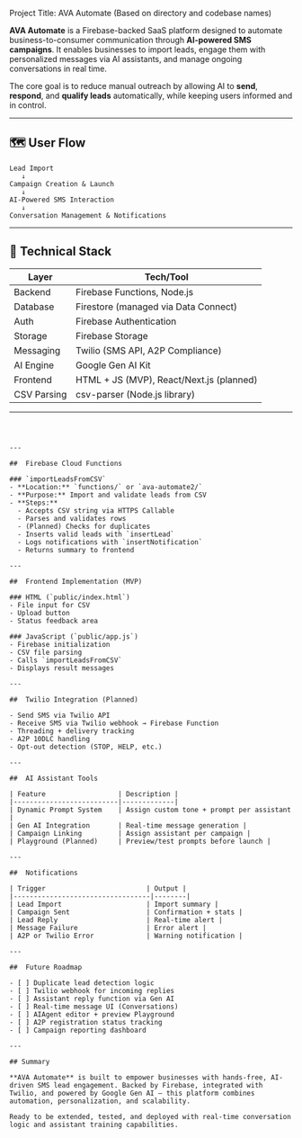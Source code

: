 Project Title: AVA Automate (Based on directory and codebase names)

**AVA Automate** is a Firebase-backed SaaS platform designed to automate business-to-consumer communication through **AI-powered SMS campaigns**. It enables businesses to import leads, engage them with personalized messages via AI assistants, and manage ongoing conversations in real time.

The core goal is to reduce manual outreach by allowing AI to **send**, **respond**, and **qualify leads** automatically, while keeping users informed and in control.

---

## 🗺️ User Flow

```
Lead Import 
   ↓
Campaign Creation & Launch 
   ↓
AI-Powered SMS Interaction 
   ↓
Conversation Management & Notifications
```

---

## 🧱 Technical Stack

| Layer        | Tech/Tool                                     |
|--------------|-----------------------------------------------|
| Backend      | Firebase Functions, Node.js                   |
| Database     | Firestore (managed via Data Connect)          |
| Auth         | Firebase Authentication                       |
| Storage      | Firebase Storage                              |
| Messaging    | Twilio (SMS API, A2P Compliance)              |
| AI Engine    | Google Gen AI Kit                             |
| Frontend     | HTML + JS (MVP), React/Next.js (planned)      |
| CSV Parsing  | csv-parser (Node.js library)                  |

---

```



---

##  Firebase Cloud Functions

### `importLeadsFromCSV`
- **Location:** `functions/` or `ava-automate2/`
- **Purpose:** Import and validate leads from CSV
- **Steps:**
  - Accepts CSV string via HTTPS Callable
  - Parses and validates rows
  - (Planned) Checks for duplicates
  - Inserts valid leads with `insertLead`
  - Logs notifications with `insertNotification`
  - Returns summary to frontend

---

##  Frontend Implementation (MVP)

### HTML (`public/index.html`)
- File input for CSV
- Upload button
- Status feedback area

### JavaScript (`public/app.js`)
- Firebase initialization
- CSV file parsing
- Calls `importLeadsFromCSV`
- Displays result messages

---

##  Twilio Integration (Planned)

- Send SMS via Twilio API
- Receive SMS via Twilio webhook → Firebase Function
- Threading + delivery tracking
- A2P 10DLC handling
- Opt-out detection (STOP, HELP, etc.)

---

##  AI Assistant Tools

| Feature                  | Description |
|--------------------------|-------------|
| Dynamic Prompt System    | Assign custom tone + prompt per assistant |
| Gen AI Integration       | Real-time message generation |
| Campaign Linking         | Assign assistant per campaign |
| Playground (Planned)     | Preview/test prompts before launch |

---

##  Notifications

| Trigger                         | Output |
|----------------------------------|--------|
| Lead Import                     | Import summary |
| Campaign Sent                   | Confirmation + stats |
| Lead Reply                      | Real-time alert |
| Message Failure                 | Error alert |
| A2P or Twilio Error             | Warning notification |

---

##  Future Roadmap

- [ ] Duplicate lead detection logic
- [ ] Twilio webhook for incoming replies
- [ ] Assistant reply function via Gen AI
- [ ] Real-time message UI (Conversations)
- [ ] AIAgent editor + preview Playground
- [ ] A2P registration status tracking
- [ ] Campaign reporting dashboard

---

## Summary

**AVA Automate** is built to empower businesses with hands-free, AI-driven SMS lead engagement. Backed by Firebase, integrated with Twilio, and powered by Google Gen AI — this platform combines automation, personalization, and scalability.

Ready to be extended, tested, and deployed with real-time conversation logic and assistant training capabilities.


